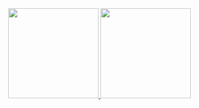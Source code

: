 <div align="center">
  <a href="https://github.com/duzin12">
  <img height="180em" src="https://github-readme-stats.vercel.app/api?username=duzin12&show_icons=false&theme=highcontrast&include_all_commits=true&count_private=true"/>
  <img height="180em" src="https://github-readme-stats.vercel.app/api/top-langs/?username=duzin12&layout=compact&langs_count=7&theme=highcontrast"/>
</div>
